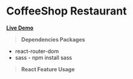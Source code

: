 # CoffeeShop Restaurant

**[Live Demo](https://positiveworldbd.github.io/RentUp/)**


> ****Dependencies Packages****
 - react-router-dom
 - sass - npm install sass


 > ****React Feature Usage****

